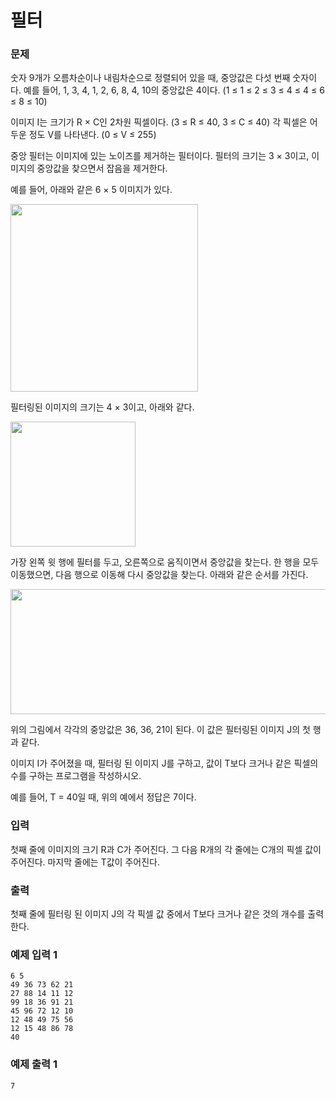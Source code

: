 # 필터 
### 문제
숫자 9개가 오름차순이나 내림차순으로 정렬되어 있을 때, 중앙값은 다섯 번째 숫자이다. 예를 들어, 1, 3, 4, 1, 2, 6, 8, 4, 10의 중앙값은 4이다. (1 ≤ 1 ≤ 2 ≤ 3 ≤ 4 ≤ 4 ≤ 6 ≤ 8 ≤ 10)

이미지 I는 크기가 R × C인 2차원 픽셀이다. (3 ≤ R ≤ 40, 3 ≤ C ≤ 40) 각 픽셀은 어두운 정도 V를 나타낸다. (0 ≤ V ≤ 255)

중앙 필터는 이미지에 있는 노이즈를 제거하는 필터이다. 필터의 크기는 3 × 3이고, 이미지의 중앙값을 찾으면서 잡음을 제거한다.

예를 들어, 아래와 같은 6 × 5 이미지가 있다.

<img src="https://www.acmicpc.net/upload/images/filter1.gif"  width="300" height="300"/>

필터링된 이미지의 크기는 4 × 3이고, 아래와 같다.

<img src="https://www.acmicpc.net/upload/images/filter2.gif"  width="200" height="200"/>

가장 왼쪽 윗 행에 필터를 두고, 오른쪽으로 움직이면서 중앙값을 찾는다. 한 행을 모두 이동했으면, 다음 행으로 이동해 다시 중앙값을 찾는다. 아래와 같은 순서를 가진다.

<img src="https://www.acmicpc.net/upload/images/filter3.gif"  width="600" height="200"/>

위의 그림에서 각각의 중앙값은 36, 36, 21이 된다. 이 값은 필터링된 이미지 J의 첫 행과 같다. 

이미지 I가 주어졌을 때, 필터링 된 이미지 J를 구하고, 값이 T보다 크거나 같은 픽셀의 수를 구하는 프로그램을 작성하시오.

예를 들어, T = 40일 때, 위의 예에서 정답은 7이다. 

### 입력

첫째 줄에 이미지의 크기 R과 C가 주어진다. 그 다음 R개의 각 줄에는 C개의 픽셀 값이 주어진다. 마지막 줄에는 T값이 주어진다.

### 출력

첫째 줄에 필터링 된 이미지 J의 각 픽셀 값 중에서 T보다 크거나 같은 것의 개수를 출력한다.

### 예제 입력 1 

~~~
6 5
49 36 73 62 21
27 88 14 11 12
99 18 36 91 21
45 96 72 12 10
12 48 49 75 56
12 15 48 86 78
40
~~~

### 예제 출력 1 

~~~
7
~~~